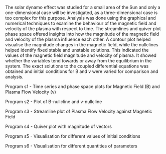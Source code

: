 The solar dynamo effect was studied for a small area of the Sun and only a one-dimensional case will be investigated, as a three-dimensional case is too complex for this purpose. Analysis 
was done using the graphical and numerical techniques to examine the behaviour of the magnetic field and velocity of the plasma with respect to time. The streamlines and quiver plot phase 
space offered insights into how the magnitude of the magnetic field and velocity of the plasma influence each other. A contour plot helped visualise the magnitude changes in the magnetic 
field, while the nullclines helped identify fixed stable and unstable solutions. This indicated the values of the magnetic field magnitude and velocity of plasma. It showed whether the 
variables tend towards or away from the equilibrium in the system. The exact solutions to the coupled differential equations was obtained and initial conditions for B and v were varied for 
comparison and analysis. 

Program s1 - Time series and phase space plots for Magnetic Field (B) and Plasma Flow Velocity (v)

Program s2 - Plot of B-nullcline and v-nullcline

Program s3 - Streamline plot of Plasma Flow Velocity against Magnetic Field

Program s4 - Quiver plot with magnitude of vectors

Program s5 - Visualisation for different values of initial conditions

Program s6 - Visualisation for different quantities of parameters
